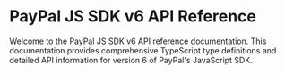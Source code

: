# PayPal JS SDK v6 API Reference

Welcome to the PayPal JS SDK v6 API reference documentation. This documentation provides comprehensive TypeScript type definitions and detailed API information for version 6 of PayPal's JavaScript SDK.
